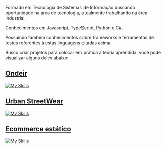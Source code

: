 Formado em Tecnologia de Sistemas de Informação buscando oportunidade na área de tecnologia, atualmente trabalhando na área industrial.

Conhecimentos em Javascript, TypeScript, Python e C#.

Possuindo também conhecimentos sobre frameworks e ferramentas de testes referentes à estas linguagens citadas acima.

Busco criar projetos para colocar em prática a teoria aprendida, você pode visualizar alguns deles abaixo:

## [Ondeir](https://github.com/kiq17/ondeir-front)

[![My Skills](https://skillicons.dev/icons?i=ts,nodejs,express,mongodb,react,tailwind,vite&theme=dark)](https://skillicons.dev)

## [Urban StreetWear](https://github.com/kiq17/ondeir-front)

[![My Skills](https://skillicons.dev/icons?i=py,fastapi,postgres,vue,tailwind,pinia,vite&theme=dark)](https://skillicons.dev)

## [Ecommerce estático](https://github.com/kiq17/ecommerce-static)

[![My Skills](https://skillicons.dev/icons?i=js,html,css&theme=dark)](https://skillicons.dev)
